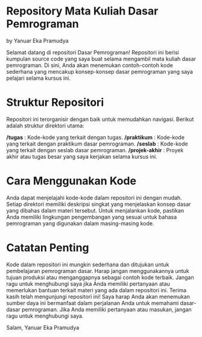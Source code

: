 # Repository Mata Kuliah Dasar Pemrograman 
by Yanuar Eka Pramudya

Selamat datang di repositori Dasar Pemrograman! Repositori ini berisi kumpulan source code yang saya buat selama mengambil mata kuliah dasar pemrograman. Di sini, Anda akan menemukan contoh-contoh kode sederhana yang mencakup konsep-konsep dasar pemrograman yang saya pelajari selama kursus ini.

# Struktur Repositori
Repositori ini terorganisir dengan baik untuk memudahkan navigasi. Berikut adalah struktur direktori utama:

**/tugas** : Kode-kode yang terkait dengan tugas.
**/praktikum** : Kode-kode yang terkait dengan praktikum dasar pemrograman.
**/seslab** : Kode-kode yang terkait dengan seslab dasar pemrograman.
**/projek-akhir** : Proyek akhir atau tugas besar yang saya kerjakan selama kursus ini.

# Cara Menggunakan Kode
Anda dapat menjelajahi kode-kode dalam repositori ini dengan mudah. Setiap direktori memiliki deskripsi singkat yang menjelaskan konsep dasar yang dibahas dalam materi tersebut. Untuk menjalankan kode, pastikan Anda memiliki lingkungan pengembangan yang sesuai untuk bahasa pemrograman yang digunakan dalam masing-masing kode.

# Catatan Penting
Kode dalam repositori ini mungkin sederhana dan ditujukan untuk pembelajaran pemrograman dasar. Harap jangan menggunakannya untuk tujuan produksi atau menganggapnya sebagai contoh kode terbaik.
Jangan ragu untuk menghubungi saya jika Anda memiliki pertanyaan atau memerlukan bantuan terkait materi yang ada dalam repositori ini.
Terima kasih telah mengunjungi repositori ini! Saya harap Anda akan menemukan sumber daya ini bermanfaat dalam perjalanan Anda untuk memahami dasar-dasar pemrograman. Jika Anda memiliki pertanyaan atau masukan, jangan ragu untuk menghubungi saya.

Salam, Yanuar Eka Pramudya
